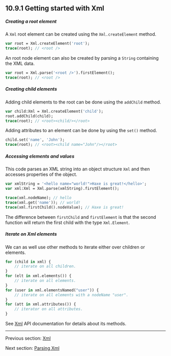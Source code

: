## 10.9.1 Getting started with Xml

##### Creating a root element

A `Xml` root element can be created using the `Xml.createElement` method.
```haxe
var root = Xml.createElement('root');
trace(root); // <root />
```

An root node element can also be created by parsing a `String` containing the XML data.
```haxe
var root = Xml.parse('<root />').firstElement();
trace(root); // <root />
```

##### Creating child elements

Adding child elements to the root can be done using the `addChild` method.
```haxe
var child:Xml = Xml.createElement('child'); 
root.addChild(child);
trace(root); // <root><child/></root>
```

Adding attributes to an element can be done by using the `set()` method.
```haxe
child.set('name', 'John');
trace(root); // <root><child name="John"/></root>
```

##### Accessing elements and values

This code parses an XML string into an object structure `Xml` and then accesses properties of the object.
```haxe
var xmlString = '<hello name="world!">Haxe is great!</hello>';
var xml:Xml = Xml.parse(xmlString).firstElement();

trace(xml.nodeName); // hello
trace(xml.get('name')); // world!
trace(xml.firstChild().nodeValue); // Haxe is great!
```

The difference between `firstChild` and `firstElement` is that the second function will return the first child with the type `Xml.Element`. 

##### Iterate on Xml elements
We can as well use other methods to iterate either over children or elements.
```haxe
for (child in xml) {
	// iterate on all children.
}
for (elt in xml.elements()) {
	// iterate on all elements.
}
for (user in xml.elementsNamed("user")) {
	// iterate on all elements with a nodeName "user".
}
for (att in xml.attributes()) {
	// iterator on all attributes.
}
```

See [Xml](https://api.haxe.org/Xml.html) API documentation for details about its methods.

---

Previous section: [Xml](std-Xml.md)

Next section: [Parsing Xml](std-Xml-parsing.md)